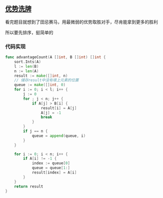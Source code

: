 ## [优势洗牌](https://leetcode-cn.com/problems/advantage-shuffle/)

看完题目就想到了田忌赛马，用最微弱的优势取胜对手，尽肯能拿到更多的胜利

所以要先排序，挺简单的



### 代码实现

```go
func advantageCount(A []int, B []int) []int {
	sort.Ints(A)
	l := len(B)
	n := len(A)
	result := make([]int, n)
	// 储存result中没有填上元素的位置
	queue := make([]int, 0)
	for i := 0; i < l; i++ {
		j := 0
		for ; j < n; j++ {
			if A[j] > B[i] {
				result[i] = A[j]
				A[j] = -1
				break
			}
		}
		if j == n {
			queue = append(queue, i)
		}
	}

	for i := 0; i < n; i++ {
		if A[i] != -1 {
			index := queue[0]
			queue = queue[1:]
			result[index] = A[i]
		}
	}
	return result
}
```

